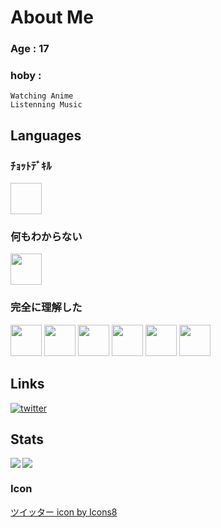 # About Me
### Age : 17  
### hoby :
    Watching Anime
    Listenning Music
    


## Languages
### ﾁｮｯﾄﾃﾞｷﾙ
<a href="https://ja.wikipedia.org/wiki/Null">
<img width="50" height="50" />
</a>

### 何もわからない
<p>
<img src="https://cdn.svgporn.com/logos/ruby.svg" width="50" height="50">
</p>

### 完全に理解した
<p>
<img src="https://cdn.svgporn.com/logos/python.svg"  width="50" height="50" />
<img src="https://cdn.svgporn.com/logos/c.svg" width="50" height="50" />
<img src="https://cdn.svgporn.com/logos/c-plusplus.svg" width="50" height="50" />
<img src="https://cdn.svgporn.com/logos/html-5.svg"  width="50" height="50" />
<img src="https://cdn.svgporn.com/logos/css-3.svg"  width="50" height="50" />
<img src="https://cdn.svgporn.com/logos/javascript.svg"  width="50" height="50" />
</p>

## Links
[![twitter](https://img.icons8.com/cotton/64/000000/twitter.png)](https://twitter.com/is_stone_saw)


## Stats
<a href="https://github.com/anuraghazra/github-readme-stats">
  <img align="left" src="https://github-readme-stats.vercel.app/api?username=stonesaw&count_private=true&show_icons=true" />
</a>
<a href="https://github.com/anuraghazra/github-readme-stats">
  <img src="https://github-readme-stats.vercel.app/api/top-langs/?username=stonesaw" />
</a>



### Icon
<a href="https://icons8.com/icon/68193/ツイッター">ツイッター icon by Icons8</a>
